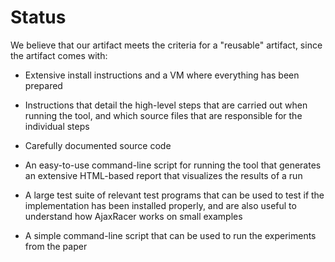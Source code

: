 # Status

We believe that our artifact meets the criteria for a "reusable" artifact, since the artifact comes with:

* Extensive install instructions and a VM where everything has been prepared

* Instructions that detail the high-level steps that are carried out when running the tool, and which source files that are responsible for the individual steps

* Carefully documented source code

* An easy-to-use command-line script for running the tool that generates an extensive HTML-based report that visualizes the results of a run

* A large test suite of relevant test programs that can be used to test if the implementation has been installed properly, and are also useful to understand how AjaxRacer works on small examples

* A simple command-line script that can be used to run the experiments from the paper
